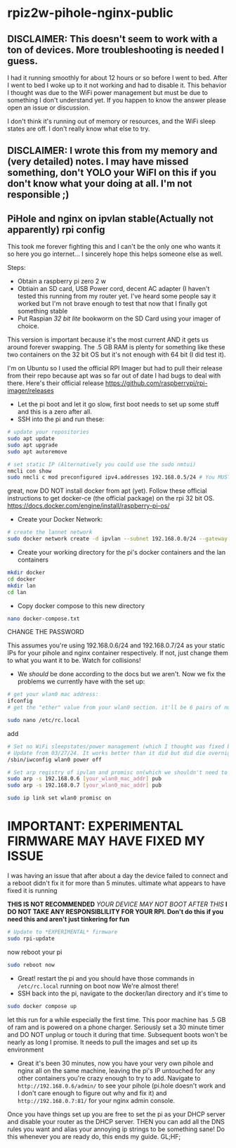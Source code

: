 # rpiz2w-pihole-nginx-public
## DISCLAIMER: This doesn't seem to work with a ton of devices. More troubleshooting is needed I guess.
I had it running smoothly for about 12 hours or so before I went to bed. After I went to bed I woke up to it not working and had to disable it. This behavior I thought was due to the WiFi power management but must be due to something I don't understand yet. If you happen to know the answer please open an issue or discussion. 

I don't think it's running out of memory or resources, and the WiFi sleep states are off. I don't really know what else to try. 

## DISCLAIMER: I wrote this from my memory and (very detailed) notes. I may have missed something, don't YOLO your WiFI on this if you don't know what your doing at all. I'm not responsible ;) 
## PiHole and nginx on ipvlan stable(Actually not apparently) rpi config

This took me forever fighting this and I can't be the only one who wants it so here you go internet... I sincerely hope this helps someone else as well. 

Steps: 

- Obtain a raspberry pi zero 2 w
- Obtiain an SD card, USB Power cord, decent AC adapter (I haven't tested this running from my router yet. I've heard some people say it worked but I'm not brave enough to test that now that I finally got something stable
- Put Raspian *32 bit* *lite* bookworm on the SD Card using your imager of choice. 

This version is important because it's the most current AND it gets us around forever swapping. The .5 GB RAM is plenty for something like these two containers on the 32 bit OS but it's not enough with 64 bit (I did test it). 

I'm on Ubuntu so I used the official RPI Imager but had to pull their release from their repo because apt was so far out of date I had bugs to deal with there. Here's their official release https://github.com/raspberrypi/rpi-imager/releases
- Let the pi boot and let it go slow, first boot needs to set up some stuff and this is a zero after all. 
- SSH into the pi and run these: 
``` bash
# update your repositories
sudo apt update
sudo apt upgrade
sudo apt autoremove

# set static IP (Alternatively you could use the sudo nmtui)
nmcli con show
sudo nmcli c mod preconfigured ipv4.addresses 192.168.0.5/24 # You MUST use /24, you can use any ip you want that doesn't collide AND doesn't include your router (gateway). 
```
great, now DO NOT install docker from apt (yet). Follow these official instructions to get docker-ce (the official package) on the rpi 32 bit OS. https://docs.docker.com/engine/install/raspberry-pi-os/
- Create your Docker Network:
``` bash
# create the lannet network 
sudo docker network create -d ipvlan --subnet 192.168.0.0/24 --gateway 192.168.0.1 --attachable --opt mode=l2 --opt parent=wlan0 lannet
```
- Create your working directory for the pi's docker containers and the lan containers
``` bash
mkdir docker
cd docker
mkdir lan
cd lan
```
- Copy docker compose to this new directory
``` bash
nano docker-compose.txt
```
CHANGE THE PASSWORD

This assumes you're using 192.168.0.6/24 and 192.168.0.7/24 as your static IPs for your pihole and nginx container respectively. If not, just change them to what you want it to be. Watch for collisions!

- We *should* be done according to the docs but we aren't. Now we fix the problems we currently have with the set up: 

``` bash
# get your wlan0 mac address: 
ifconfig
# get the "ether" value from your wlan0 section. it'll be 6 pairs of numbers/letters separated by colons (ex: 01:ab:23:c4:de:f5)
```
``` bash
sudo nano /etc/rc.local
```
add 
``` bash
# Set no WiFi sleepstates/power management (which I thought was fixed but isn't or something, it works now I don't care definitely leave this in here)
# Update from 03/27/24. It works better than it did but did die overnight and I have no clue why. I had to go back to my old pihole setup on a different machine. 
/sbin/iwconfig wlan0 power off

# Set arp registry of ipvlan and promisc on(which we shouldn't need to do but we do). See https://github.com/moby/moby/issues/43270
sudo arp -s 192.168.0.6 [your_wlan0_mac_addr] pub
sudo arp -s 192.168.0.7 [your_wlan0_mac_addr] pub

sudo ip link set wlan0 promisc on
```

# IMPORTANT: EXPERIMENTAL FIRMWARE MAY HAVE FIXED MY ISSUE
I was having an issue that after about a day the device failed to connect and a reboot didn't fix it for more than 5 minutes. ultimate what appears to have fixed it is running 

__THIS IS NOT RECOMMENDED__
*YOUR DEVICE MAY NOT BOOT AFTER THIS*
__I DO NOT TAKE ANY RESPONSIBLILITY FOR YOUR RPI. Don't do this if you need this and aren't just tinkering for fun__
``` bash
# Update to *EXPERIMENTAL* firmware
sudo rpi-update
```

now reboot your pi
``` bash
sudo reboot now
```

- Great! restart the pi and you should have those commands in `/etc/rc.local` running on boot now
We're almost there!
- SSH back into the pi, navigate to the docker/lan directory and it's time to 
``` bash
sudo docker compose up
```

let this run for a while especially the first time. This poor machine has .5 GB of ram and is powered on a phone charger. Seriously set a 30 minute timer and DO NOT unplug or touch it during that time. Subsequent boots won't be nearly as long I promise. It needs to pull the images and set up its environment

- Great it's been 30 minutes, now you have your very own pihole and nginx all on the same machine, leaving the pi's IP untouched for any other containers you're crazy enough to try to add. 
Navigate to `http://192.168.0.6/admin/` to see your pihole (pi.hole doesn't work and I don't care enough to figure out why and fix it) and `http://192.168.0.7:81/` for your nginx admin console. 

Once you have things set up you are free to set the pi as your DHCP server and disable your router as the DHCP server. THEN you can add all the DNS rules you want and alias your annoying ip strings to be something sane! Do this whenever you are ready do, this ends my guide. GL;HF;
